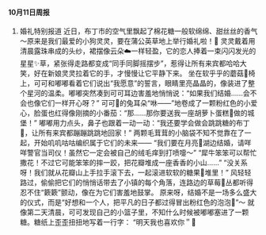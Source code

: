 #### 10月11日周报
1. 婚礼特别报道
近日，布丁市的空气里飘起了棉花糖一般软绵绵、甜丝丝的香气～原来是我们最爱的小狗灵灵，要在蒲公英草地上举行婚礼啦！🎉
灵灵戴着用清晨露珠串成的头纱，裙摆像云朵☁️一样轻盈，它的恋人捧着一束闪闪发光的星星✨草，紧张得走路都变成“同手同脚摇摆步”，惹得让所有来宾都哈哈大笑，好在新娘灵灵拉着它的手，才慢慢让它平静下来。
坐在软乎乎的蘑菇🍄椅上，可可和嘟嘟看着它们说出“我愿意”的誓言，眼睛里亮晶晶的，像装进了整个星河的温柔。嘟嘟突然凑到可可耳边害羞地悄悄说：“如果我们结婚……会不会也像它们一样开心呀？”
可可🐰的兔耳朵“咻——”地卷成了一颗粉红色的小爱心，脸蛋也红得像刚摘的小番茄：“那……那你要送我一座胡萝卜蛋糕🍰做的城堡！”
嘟嘟用力点头，鼻子也跟着一动一动：“我还要学会做会跳跳糖的布丁🍮，让所有来宾都蹦蹦跳跳地回家！”
两颗毛茸茸的小脑袋不知不觉靠在了一起，开始叽叽咕咕编织属于它们的未来——
“我们要在月亮🌙湖边结婚，请咩咩警官当司仪！虽然它一定会被自己的绒毛痒到打喷嚏～”
“犀牛笨笨可以帮忙撒花！不过它可能笨笨的摔一跤，把花瓣堆成一座香香的小山……”
“没关系呀！我们就从花瓣山上手拉手滚下去，一起滚进软软的糖果🍬堆里！”
风轻轻路过，偷偷把它们的悄悄话带去了小镇的每个角落，连路边的草莓🍓丛都听得忍不住“簌簌”颤动，像在为它们害羞地鼓掌。
原来呀，结婚不是一场多么盛大的仪式，而是“好想和一个人，把平凡的日子都过得冒出粉红色的泡泡💐”～
就像第二天清晨，可可发现自己的小篮子里，不知什么时候被嘟嘟塞进了一颗糖。糖纸上歪歪扭扭地写着一行字：
“明天我也喜欢你＂💖

